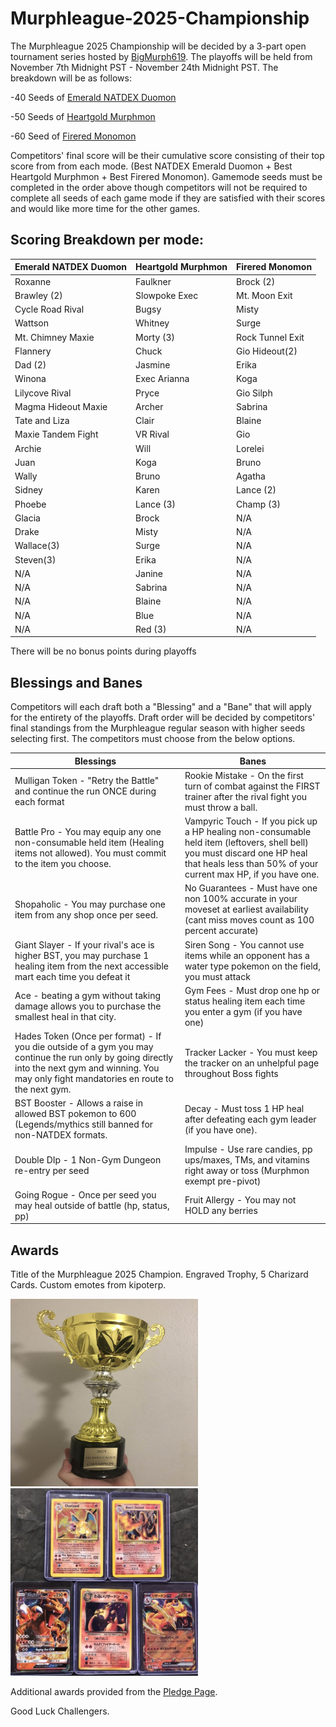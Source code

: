  # Murphleague-2025-Championship

The Murphleague 2025 Championship will be decided by a 3-part open tournament series hosted by [BigMurph619](https://www.twitch.tv/bigmurph619). The playoffs will be held from November 7th Midnight PST - November 24th Midnight PST. The breakdown will be as follows:

-40 Seeds of [Emerald NATDEX Duomon](https://github.com/TakeJoshyy/TheMurphVerse/tree/main/1.GameModes/Emerald-Monomon#NATDEX)

-50 Seeds of [Heartgold Murphmon](https://github.com/TakeJoshyy/TheMurphVerse/tree/main/1.GameModes/HGSS-Murphmon)

-60 Seed of [Firered Monomon](https://github.com/TakeJoshyy/TheMurphVerse/tree/main/1.GameModes/FireRed-Monomon)

Competitors' final score will be their cumulative score consisting of their top score from from each mode. (Best NATDEX Emerald Duomon + Best Heartgold Murphmon + Best Firered Monomon). Gamemode seeds must be completed in the order above though competitors will not be required to complete all seeds of each game mode if they are satisfied with their scores and would like more time for the other games.

## Scoring Breakdown per mode:

|Emerald NATDEX Duomon|Heartgold Murphmon|Firered Monomon|
|-|-|-|
|Roxanne|Faulkner|Brock (2)|
|Brawley (2)|Slowpoke Exec|Mt. Moon Exit|
|Cycle Road Rival|Bugsy|Misty|
|Wattson|Whitney|Surge|
|Mt. Chimney Maxie|Morty (3)|Rock Tunnel Exit|
|Flannery|Chuck|Gio Hideout(2)|
|Dad (2)|Jasmine|Erika|
|Winona|Exec Arianna|Koga|
|Lilycove Rival|Pryce|Gio Silph|
|Magma Hideout Maxie|Archer|Sabrina|
|Tate and Liza|Clair|Blaine|
|Maxie Tandem Fight|VR Rival|Gio|
|Archie|Will|Lorelei|
|Juan|Koga|Bruno|
|Wally|Bruno|Agatha|
|Sidney|Karen|Lance (2)|
|Phoebe|Lance (3)|Champ (3)|
|Glacia|Brock|N/A|
|Drake|Misty|N/A|
|Wallace(3)|Surge|N/A|
|Steven(3)|Erika|N/A|
|N/A|Janine|N/A|
|N/A|Sabrina|N/A|
|N/A|Blaine|N/A|
|N/A|Blue|N/A|
|N/A|Red (3)|N/A|

There will be no bonus points during playoffs

## Blessings and Banes

Competitors will each draft both a "Blessing" and a "Bane" that will apply for the entirety of the playoffs. Draft order will be decided by competitors' final standings from the Murphleague regular season with higher seeds selecting first. The competitors must choose from the below options.

|Blessings|Banes|
|-|-|
|Mulligan Token - "Retry the Battle" and continue the run ONCE during each format | Rookie Mistake - On the first turn of combat against the FIRST trainer after the rival fight you must throw a ball.|
|Battle Pro - You may equip any one non-consumable held item (Healing items not allowed). You must commit to the item you choose. | Vampyric Touch - If you pick up a HP healing non-consumable held item (leftovers, shell bell) you must discard one HP heal that heals less than 50% of your current max HP, if you have one. |
| Shopaholic - You may purchase one item from any shop once per seed. | No Guarantees - Must have one non 100% accurate in your moveset at earliest availability (cant miss moves count as 100 percent accurate) |
| Giant Slayer - If your rival's ace is higher BST, you may purchase 1 healing item from the next accessible mart each time you defeat it | Siren Song - You cannot use items while an opponent has a water type pokemon on the field, you must attack |
| Ace - beating a gym without taking damage allows you to purchase the smallest heal in that city. | Gym Fees - Must drop one hp or status healing item each time you enter a gym (if you have one) |
| Hades Token (Once per format) - If you die outside of a gym you may continue the run only by going directly into the next gym and winning. You may only fight mandatories en route to the next gym. | Tracker Lacker - You must keep the tracker on an unhelpful page throughout Boss fights |
| BST Booster - Allows a raise in allowed BST pokemon to 600 (Legends/mythics still banned for non-NATDEX formats. | Decay - Must toss 1 HP heal after defeating each gym leader (if you have one). |
| Double DIp - 1 Non-Gym Dungeon re-entry per seed | Impulse - Use rare candies, pp ups/maxes, TMs, and vitamins right away or toss (Murphmon exempt pre-pivot) |
| Going Rogue - Once per seed you may heal outside of battle (hp, status, pp) | Fruit Allergy - You may not HOLD any berries |


## Awards

Title of the Murphleague 2025 Champion. Engraved Trophy, 5 Charizard Cards. Custom emotes from kipoterp.

<img src="https://github.com/BigMurph619/Murphleague-2025-Championship/blob/main/murphleague%20trophy.jpg" width="300" height="300"> <img src="https://github.com/BigMurph619/Murphleague-2025-Championship/blob/main/charizard%20cards.png" width="300" height="300">

Additional awards provided from the [Pledge Page](https://discord.gg/cqjd4ksZ).

Good Luck Challengers.
